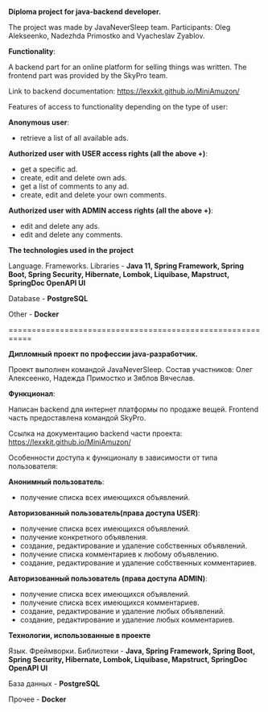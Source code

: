 **Diploma project for java-backend developer.**

The project was made by JavaNeverSleep team. Participants: Oleg Alekseenko, Nadezhda Primostko and Vyacheslav Zyablov.

**Functionality**:

A backend part for an online platform for selling things was written. The frontend part was provided by the SkyPro team.

Link to backend documentation: https://lexxkit.github.io/MiniAmuzon/

Features of access to functionality depending on the type of user:

**Anonymous user**:

- retrieve a list of all available ads.

**Authorized user with USER access rights (all the above +)**:

- get a specific ad.
- create, edit and delete own ads.
- get a list of comments to any ad.
- create, edit and delete your own comments.

**Authorized user with ADMIN access rights (all the above +)**:

- edit and delete any ads.
- edit and delete any comments.

**The technologies used in the project**

Language. Frameworks. Libraries - **Java 11, Spring Framework, Spring Boot, Spring Security, Hibernate, Lombok, Liquibase, Mapstruct, SpringDoc OpenAPI UI**

Database - **PostgreSQL**

Other - **Docker**

===========================================================

**Дипломный проект по профессии java-разработчик.** 

Проект выполнен командой JavaNeverSleep. Состав участников: Олег Алексеенко, Надежда Примостко и Зяблов Вячеслав. 

**Функционал**:

Написан backend для интернет платформы по продаже вещей. Frontend часть предоставлена командой SkyPro.

Ссылка на документацию backend части проекта: https://lexxkit.github.io/MiniAmuzon/

Особенности доступа к функционалу в зависимости от типа пользователя: 

**Анонимный пользователь**:
- получение списка всех имеющихся объявлений.

**Авторизованный пользователь(права доступа USER)**: 
- получение списка всех имеющихся объявлений.
- получение конкретного объявления.
- создание, редактирование и удаление собственных объявлений.
- получение списка комментариев к любому объявлению. 
- создание, редактирование и удаление собственных комментариев.

**Авторизованный пользователь (права доступа ADMIN)**:
- получение списка всех имеющихся объявлений.
- получение списка всех имеющихся комментариев.
- создание, редактирование и удаление любых объявлений.
- создание, редактирование и удаление любых комментариев.

**Технологии, использованные в проекте**

Язык. Фреймворки. Библиотеки - **Java, Spring Framework, Spring Boot, Spring Security, Hibernate, Lombok, Liquibase, Mapstruct, SpringDoc OpenAPI UI**

База данных - **PostgreSQL**

Прочее -  **Docker**

